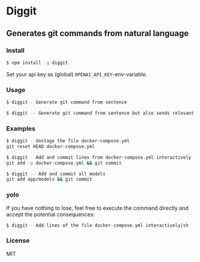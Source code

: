 # Diggit
## Generates git commands from natural language

### Install

```sh
$ npm install -g diggit
```

Set your api key as (global) `OPENAI_API_KEY`-env-variable.

### Usage

```sh
$ diggit - Generate git command from sentence
```

```sh
$ diggit -- Generate git command from sentence but also sends relevant filenames as context
```

### Examples

```sh
$ diggit - Unstage the file docker-compose.yml
git reset HEAD docker-compose.yml
```

```sh
$ diggit - Add and commit lines from docker-compose.yml interactively
git add -p docker-compose.yml && git commit
```

```sh
$ diggit -- Add and commit all models
git add app/models && git commit
```

### yolo

If you have nothing to lose, feel free to execute the command directly and accept the potential consequences:

```sh
$ diggit - Add lines of the file docker-compose.yml interactively|sh
```

### License

MIT
